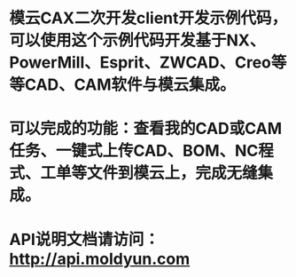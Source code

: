 # 模云CAX二次开发client开发示例代码，可以使用这个示例代码开发基于NX、PowerMill、Esprit、ZWCAD、Creo等等CAD、CAM软件与模云集成。
# 可以完成的功能：查看我的CAD或CAM任务、一键式上传CAD、BOM、NC程式、工单等文件到模云上，完成无缝集成。
# API说明文档请访问：http://api.moldyun.com
